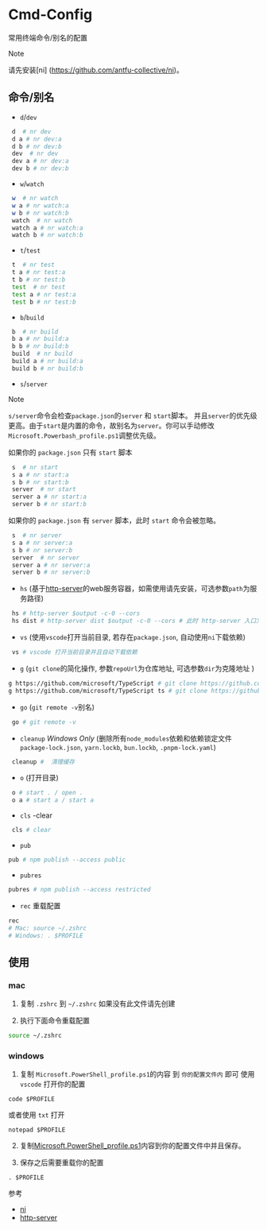 # Cmd-Config

常用终端命令/别名的配置

> [!NOTE]  
> 请先安装[ni] (https://github.com/antfu-collective/ni)。

## 命令/别名

- `d`/`dev`
```bash
 d  # nr dev
 d a # nr dev:a
 d b # nr dev:b
 dev  # nr dev
 dev a # nr dev:a
 dev b # nr dev:b
```

- `w`/`watch`
```bash
 w  # nr watch
 w a # nr watch:a
 w b # nr watch:b
 watch  # nr watch
 watch a # nr watch:a
 watch b # nr watch:b
```

- `t`/`test`
```bash
 t  # nr test
 t a # nr test:a
 t b # nr test:b
 test  # nr test
 test a # nr test:a
 test b # nr test:b
```

- `b`/`build`
```bash
 b  # nr build
 b a # nr build:a
 b b # nr build:b
 build  # nr build
 build a # nr build:a
 build b # nr build:b
```

- `s`/`server`
 
> [!NOTE]  
> `s/server`命令会检查`package.json`的`server` 和 `start`脚本。 并且`server`的优先级更高。由于`start`是内置的命令，故别名为`server`。你可以手动修改`Microsoft.Powerbash_profile.ps1`调整优先级。

如果你的 `package.json` 只有 `start` 脚本
```bash
 s  # nr start
 s a # nr start:a
 s b # nr start:b
 server  # nr start
 server a # nr start:a
 server b # nr start:b
```

如果你的 `package.json` 有 `server` 脚本，此时 `start` 命令会被忽略。
```bash
 s  # nr server
 s a # nr server:a
 s b # nr server:b
 server  # nr server
 server a # nr server:a
 server b # nr server:b
```
- `hs` (基于[http-server](https://www.npmjs.com/package/http-server)的web服务容器，如需使用请先安装，可选参数`path`为服务路径)
```bash
 hs # http-server $output -c-0 --cors
 hs dist # http-server dist $output -c-0 --cors # 此时 http-server 入口为 dist
```

- `vs` (使用`vscode`打开当前目录, 若存在`package.json`, 自动使用`ni`下载依赖)
``` bash
 vs # vscode 打开当前目录并且自动下载依赖
```

- `g` (`git clone`的简化操作, 参数`repoUrl`为仓库地址, 可选参数`dir`为克隆地址 )
``` bash
g https://github.com/microsoft/TypeScript # git clone https://github.com/microsoft/TypeScript
g https://github.com/microsoft/TypeScript ts # git clone https://github.com/microsoft/TypeScript ts
```
- `go` (`git remote -v`别名)
```bash
 go # git remote -v
```
- `cleanup`  *Windows Only* (删除所有`node_modules`依赖和依赖锁定文件`package-lock.json`, `yarn.lockb`, `bun.lockb`, `.pnpm-lock.yaml`) 
```bash
 cleanup #  清理缓存
```

- `o` (打开目录)
```bash
 o # start . / open .
 o a # start a / start a
```

- `cls` -clear
```bash
 cls # clear
```

- `pub` 
```bash
pub # npm publish --access public
```

- `pubres` 
```bash
pubres # npm publish --access restricted
```

- `rec`  重载配置
```bash
rec
# Mac: source ~/.zshrc 
# Windows: . $PROFILE
```

## 使用

### mac 
1. 复制 `.zshrc` 到 `~/.zshrc` 如果没有此文件请先创建

2. 执行下面命令重载配置
```bash
source ~/.zshrc
```
### windows

1. 复制 `Microsoft.PowerShell_profile.ps1`的内容 到 `你的配置文件内` 即可
使用 `vscode` 打开你的配置
```shell
code $PROFILE
```
或者使用 `txt` 打开
```shell
notepad $PROFILE
```

2. 复制[Microsoft.PowerShell_profile.ps1](https://github.com/zhuddan/WindowsPowerShell/blob/master/Microsoft.PowerShell_profile.ps1)内容到你的配置文件中并且保存。

3. 保存之后需要重载你的配置
```shell
. $PROFILE
```

参考
- [ni](https://github.com/antfu-collective/ni)
- [http-server](https://github.com/http-party/http-server)
